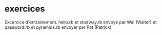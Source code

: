 # exercices
Excercice d'entrainement. hello.rb et stairway.rb envoyé par Wal (Walter) et password.rb et pyramids.rb envoyer par Pat (Patrick)
